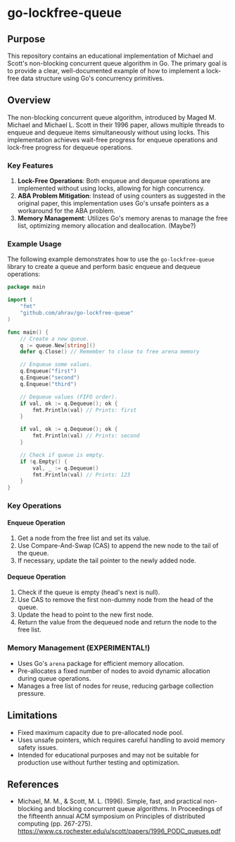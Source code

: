 # go-lockfree-queue

## Purpose

This repository contains an educational implementation of Michael and Scott's non-blocking concurrent queue algorithm in Go.
The primary goal is to provide a clear, well-documented example of how to implement a lock-free data structure using Go's concurrency primitives.

## Overview

The non-blocking concurrent queue algorithm, introduced by Maged M. Michael and Michael L. Scott in their 1996 paper,
allows multiple threads to enqueue and dequeue items simultaneously without using locks.
This implementation achieves wait-free progress for enqueue operations and lock-free progress for dequeue operations.

### Key Features

1. **Lock-Free Operations**: Both enqueue and dequeue operations are implemented without using locks, allowing for high concurrency.
2. **ABA Problem Mitigation**: Instead of using counters as suggested in the original paper, this implementation uses Go's unsafe pointers as a workaround for the ABA problem.
3. **Memory Management**: Utilizes Go's memory arenas to manage the free list, optimizing memory allocation and deallocation. (Maybe?)

### Example Usage

The following example demonstrates how to use the `go-lockfree-queue` library to create a queue and perform basic enqueue and dequeue operations:

```go
package main

import (
	"fmt"
	"github.com/ahrav/go-lockfree-queue"
)

func main() {
	// Create a new queue.
	q := queue.New[string]()
	defer q.Close() // Remember to close to free arena memory

	// Enqueue some values.
	q.Enqueue("first")
	q.Enqueue("second")
	q.Enqueue("third")

	// Dequeue values (FIFO order).
	if val, ok := q.Dequeue(); ok {
		fmt.Println(val) // Prints: first
	}

	if val, ok := q.Dequeue(); ok {
		fmt.Println(val) // Prints: second
	}

	// Check if queue is empty.
	if !q.Empty() {
		val, _ := q.Dequeue()
		fmt.Println(val) // Prints: 123
	}
}
```


### Key Operations

#### Enqueue Operation

1. Get a node from the free list and set its value.
2. Use Compare-And-Swap (CAS) to append the new node to the tail of the queue.
3. If necessary, update the tail pointer to the newly added node.

#### Dequeue Operation

1. Check if the queue is empty (head's next is null).
2. Use CAS to remove the first non-dummy node from the head of the queue.
3. Update the head to point to the new first node.
4. Return the value from the dequeued node and return the node to the free list.

### Memory Management (EXPERIMENTAL!)

- Uses Go's `arena` package for efficient memory allocation.
- Pre-allocates a fixed number of nodes to avoid dynamic allocation during queue operations.
- Manages a free list of nodes for reuse, reducing garbage collection pressure.


## Limitations

- Fixed maximum capacity due to pre-allocated node pool.
- Uses unsafe pointers, which requires careful handling to avoid memory safety issues.
- Intended for educational purposes and may not be suitable for production use without further testing and optimization.

## References

- Michael, M. M., & Scott, M. L. (1996). Simple, fast, and practical non-blocking and blocking concurrent queue algorithms. In Proceedings of the fifteenth annual ACM symposium on Principles of distributed computing (pp. 267-275).
https://www.cs.rochester.edu/u/scott/papers/1996_PODC_queues.pdf
